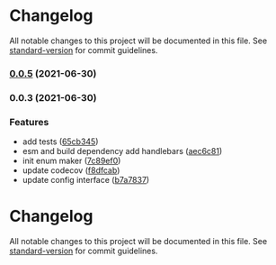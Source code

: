 # Changelog

All notable changes to this project will be documented in this file. See [standard-version](https://github.com/conventional-changelog/standard-version) for commit guidelines.

### [0.0.5](https://github.com/diveDylan/enum-maker/compare/v0.0.3...v0.0.5) (2021-06-30)

### 0.0.3 (2021-06-30)


### Features

* add tests ([65cb345](https://github.com/diveDylan/enum-maker/commit/65cb345eec91bdd487cb8d41cf1ba46d9c7fea34))
* esm and build dependency add handlebars ([aec6c81](https://github.com/diveDylan/enum-maker/commit/aec6c811c8ba773270c3c1919c122bb390ba3f11))
* init enum maker ([7c89ef0](https://github.com/diveDylan/enum-maker/commit/7c89ef0daa85f4d766a6f22870b9f56b56b357a2))
* update codecov ([f8dfcab](https://github.com/diveDylan/enum-maker/commit/f8dfcab23d880e1f36b674c616b4fe74a289b124))
* update config interface ([b7a7837](https://github.com/diveDylan/enum-maker/commit/b7a78375247cd39bd5d71a32ffa8ec50c8867987))

# Changelog

All notable changes to this project will be documented in this file. See [standard-version](https://github.com/conventional-changelog/standard-version) for commit guidelines.
